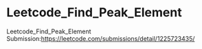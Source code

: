 # Leetcode_Find_Peak_Element
Leetcode_Find_Peak_Element
Submission:https://leetcode.com/submissions/detail/1225723435/
